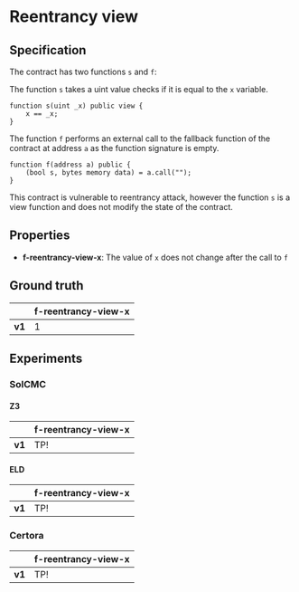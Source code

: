 # Reentrancy view

## Specification
The contract has two functions `s` and `f`:

The function `s` takes a uint value checks if it is equal to the `x` variable.
```
function s(uint _x) public view {
    x == _x;
}
```

The function `f` performs an external call to the fallback function of the contract at address `a` as the function signature is empty.
```
function f(address a) public {
    (bool s, bytes memory data) = a.call("");
}
```

This contract is vulnerable to reentrancy attack, however the function `s` is a view function and does not modify the state of the contract. 

## Properties
- **f-reentrancy-view-x**: The value of `x` does not change after the call to `f`

## Ground truth
|        | f-reentrancy-view-x |
|--------|---------------------|
| **v1** | 1                   |
 

## Experiments
### SolCMC
#### Z3
|        | f-reentrancy-view-x |
|--------|---------------------|
| **v1** | TP!                 |
 

#### ELD
|        | f-reentrancy-view-x |
|--------|---------------------|
| **v1** | TP!                 |
 


### Certora
|        | f-reentrancy-view-x |
|--------|---------------------|
| **v1** | TP!                 |
 

